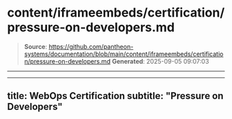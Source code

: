 # content/iframeembeds/certification/pressure-on-developers.md

> **Source**: https://github.com/pantheon-systems/documentation/blob/main/content/iframeembeds/certification/pressure-on-developers.md
> **Generated**: 2025-09-05 09:07:03

---

---
title: WebOps Certification
subtitle: "Pressure on Developers"
---

<Partial file="certification-guide/pressure-on-developers.md" />
